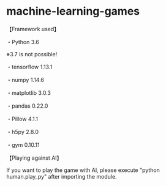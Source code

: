 # machine-learning-games

【Framework used】

・Python 3.6

※3.7 is not possible!

・tensorflow 1.13.1

・numpy 1.14.6

・matplotlib 3.0.3

・pandas 0.22.0

・Pillow 4.1.1

・h5py 2.8.0

・gym 0.10.11


【Playing against AI】

If you want to play the game with AI,
please execute "python human.play_py" after importing the module.
